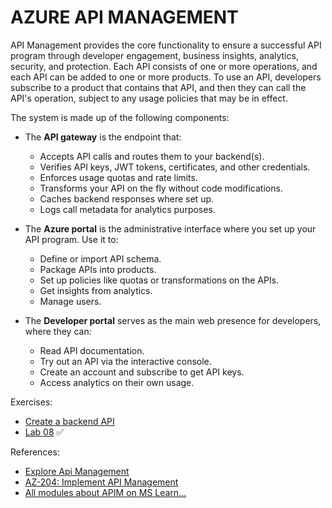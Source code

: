 # AZURE API MANAGEMENT

API Management provides the core functionality to ensure a successful API program through developer engagement, business insights, analytics, security, and protection. Each API consists of one or more operations, and each API can be added to one or more products. To use an API, developers subscribe to a product that contains that API, and then they can call the API's operation, subject to any usage policies that may be in effect.

The system is made up of the following components:

* The **API gateway** is the endpoint that:
  - Accepts API calls and routes them to your backend(s).
  - Verifies API keys, JWT tokens, certificates, and other credentials.
  - Enforces usage quotas and rate limits.
  - Transforms your API on the fly without code modifications.
  - Caches backend responses where set up.
  - Logs call metadata for analytics purposes.

* The **Azure portal** is the administrative interface where you set up your API program. Use it to:
  - Define or import API schema.
  - Package APIs into products.
  - Set up policies like quotas or transformations on the APIs.
  - Get insights from analytics.
  - Manage users.

* The **Developer portal** serves as the main web presence for developers, where they can:
  - Read API documentation.
  - Try out an API via the interactive console.
  - Create an account and subscribe to get API keys.
  - Access analytics on their own usage.

Exercises:
- [Create a backend API](https://learn.microsoft.com/en-us/training/modules/explore-api-management/8-import-api) 
- [Lab 08](https://microsoftlearning.github.io/AZ-204-DevelopingSolutionsforMicrosoftAzure/Instructions/Labs/AZ-204_lab_08.html) :white_check_mark:


References:
- [Explore Api Management](https://learn.microsoft.com/en-us/training/modules/explore-api-management/)
- [AZ-204: Implement API Management](https://learn.microsoft.com/en-us/training/paths/az-204-implement-api-management/)
- [All modules about APIM on MS Learn...](https://learn.microsoft.com/en-us/training/browse/?terms=api%20management)
